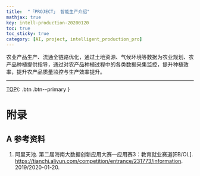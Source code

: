 ```yaml
---
title:  "「PROJECT」 智能生产介绍"
mathjax: true
key: intell-production-20200120
toc: true
toc_sticky: true
category: [AI, project, intelligent_production_pro]
---
```

<span id='head'></span>  


<!--more-->

农业产品生产、流通全链路优化，通过土地资源、气候环境等数据为农业规划、农产品种植提供指导，通过对农产品种植过程中的各类数据采集监控，提升种植效率，提升农产品质量监控与生产效率提升。

-------------------  
[TOP](#head){: .btn .btn--primary }



# 附录
## A 参考资料
1. 阿里天池. 第二届海南大数据创新应用大赛—应用赛3：教育就业赛道[EB/OL]. <https://tianchi.aliyun.com/competition/entrance/231773/information>. 2019/2020-01-20.    

